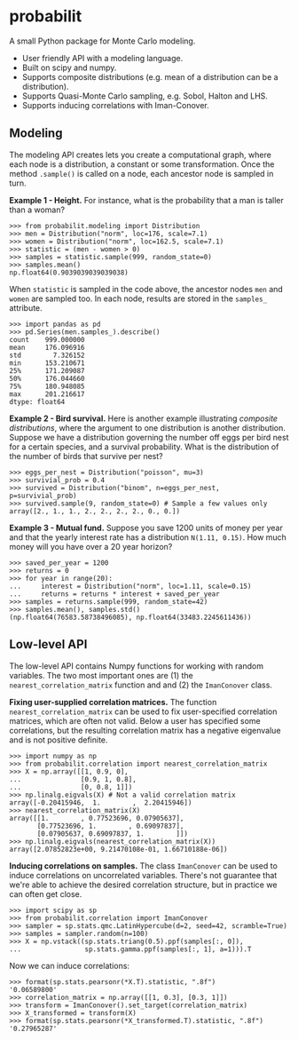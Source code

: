 # probabilit

A small Python package for Monte Carlo modeling.

- User friendly API with a modeling language.
- Built on scipy and numpy.
- Supports composite distributions (e.g. mean of a distribution can be a distribution).
- Supports Quasi-Monte Carlo sampling, e.g. Sobol, Halton and LHS.
- Supports inducing correlations with Iman-Conover.

## Modeling

The modeling API creates lets you create a computational graph, where each node is a distribution, a constant or some transformation.
Once the method `.sample()` is called on a node, each ancestor node is sampled in turn.

**Example 1 - Height.**
For instance, what is the probability that a man is taller than a woman?

```pycon
>>> from probabilit.modeling import Distribution
>>> men = Distribution("norm", loc=176, scale=7.1)
>>> women = Distribution("norm", loc=162.5, scale=7.1)
>>> statistic = (men - women > 0)
>>> samples = statistic.sample(999, random_state=0)
>>> samples.mean()
np.float64(0.9039039039039038)

```

When `statistic` is sampled in the code above, the ancestor nodes `men` and `women` are sampled too.
In each node, results are stored in the `samples_` attribute.

```pycon
>>> import pandas as pd
>>> pd.Series(men.samples_).describe()
count    999.000000
mean     176.096916
std        7.326152
min      153.210671
25%      171.209087
50%      176.044660
75%      180.948085
max      201.216617
dtype: float64

```


**Example 2 - Bird survival.**
Here is another example illustrating _composite distributions_, where the argument
to one distribution is another distribution.
Suppose we have a distribution governing the number off eggs per bird nest for a certain species, and a survival probability.
What is the distribution of the number of birds that survive per nest?

```pycon
>>> eggs_per_nest = Distribution("poisson", mu=3)
>>> survivial_prob = 0.4
>>> survived = Distribution("binom", n=eggs_per_nest, p=survivial_prob)
>>> survived.sample(9, random_state=0) # Sample a few values only
array([2., 1., 1., 2., 2., 2., 2., 0., 0.])

```

**Example 3 - Mutual fund.**
Suppose you save 1200 units of money per year and that the yearly interest rate has a distribution `N(1.11, 0.15)`.
How much money will you have over a 20 year horizon?

```pycon
>>> saved_per_year = 1200
>>> returns = 0
>>> for year in range(20):
...     interest = Distribution("norm", loc=1.11, scale=0.15)
...     returns = returns * interest + saved_per_year
>>> samples = returns.sample(999, random_state=42)
>>> samples.mean(), samples.std()
(np.float64(76583.58738496085), np.float64(33483.2245611436))

```

## Low-level API

The low-level API contains Numpy functions for working with random variables.
The two most important ones are (1) the `nearest_correlation_matrix` function and and (2) the `ImanConover` class.

**Fixing user-supplied correlation matrices.**
The function `nearest_correlation_matrix` can be used to fix user-specified correlation matrices, which are often not valid.
Below a user has specified some correlations, but the resulting correlation matrix has a negative eigenvalue and is not positive definite.

```pycon
>>> import numpy as np
>>> from probabilit.correlation import nearest_correlation_matrix
>>> X = np.array([[1, 0.9, 0],
...               [0.9, 1, 0.8],
...               [0, 0.8, 1]])
>>> np.linalg.eigvals(X) # Not a valid correlation matrix
array([-0.20415946,  1.        ,  2.20415946])
>>> nearest_correlation_matrix(X)
array([[1.        , 0.77523696, 0.07905637],
       [0.77523696, 1.        , 0.69097837],
       [0.07905637, 0.69097837, 1.        ]])
>>> np.linalg.eigvals(nearest_correlation_matrix(X))
array([2.07852823e+00, 9.21470108e-01, 1.66710188e-06])

```

**Inducing correlations on samples.**
The class `ImanConover` can be used to induce correlations on uncorrelated variables.
There's not guarantee that we're able to achieve the desired correlation structure, but in practice we can often get close.

```pycon
>>> import scipy as sp
>>> from probabilit.correlation import ImanConover
>>> sampler = sp.stats.qmc.LatinHypercube(d=2, seed=42, scramble=True)
>>> samples = sampler.random(n=100)
>>> X = np.vstack((sp.stats.triang(0.5).ppf(samples[:, 0]),
...                sp.stats.gamma.ppf(samples[:, 1], a=1))).T

```

Now we can induce correlations:

```pycon
>>> format(sp.stats.pearsonr(*X.T).statistic, ".8f")
'0.06589800'
>>> correlation_matrix = np.array([[1, 0.3], [0.3, 1]])
>>> transform = ImanConover().set_target(correlation_matrix)
>>> X_transformed = transform(X)
>>> format(sp.stats.pearsonr(*X_transformed.T).statistic, ".8f")
'0.27965287'

```